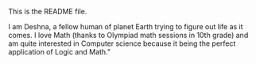 This is the README file.

I am Deshna, a fellow human of planet Earth trying to figure out life as it comes. I love Math (thanks to Olympiad math sessions in 10th grade) and am quite interested in Computer science because it being the perfect application of Logic and Math."

